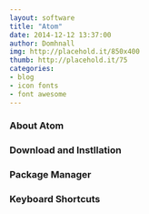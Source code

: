 ```yaml
---
layout: software
title: "Atom"
date: 2014-12-12 13:37:00
author: Domhnall
img: http://placehold.it/850x400
thumb: http://placehold.it/75
categories: 
- blog 
- icon fonts
- font awesome
---
```


### About Atom 

### Download and Instllation

### Package Manager

### Keyboard Shortcuts

